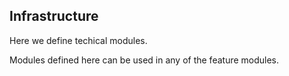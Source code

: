 ## Infrastructure

Here we define techical modules.

Modules defined here can be used in any of the feature modules.